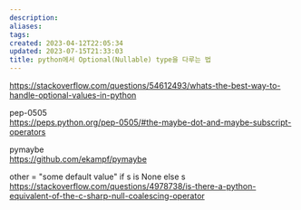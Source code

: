 ```yaml
---
description:
aliases: 
tags: 
created: 2023-04-12T22:05:34
updated: 2023-07-15T21:33:03
title: python에서 Optional(Nullable) type을 다루는 법
---
```

https://stackoverflow.com/questions/54612493/whats-the-best-way-to-handle-optional-values-in-python

pep-0505  
https://peps.python.org/pep-0505/#the-maybe-dot-and-maybe-subscript-operators

pymaybe  
https://github.com/ekampf/pymaybe

other = "some default value" if s is None else s  
https://stackoverflow.com/questions/4978738/is-there-a-python-equivalent-of-the-c-sharp-null-coalescing-operator
